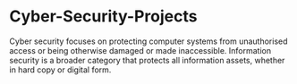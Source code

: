 # Cyber-Security-Projects
Cyber security focuses on protecting computer systems from unauthorised access or being otherwise damaged or made inaccessible. Information security is a broader category that protects all information assets, whether in hard copy or digital form.

